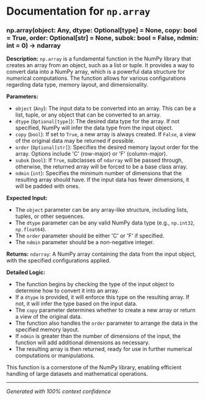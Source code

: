 # Documentation for `np.array`

### np.array(object: Any, dtype: Optional[type] = None, copy: bool = True, order: Optional[str] = None, subok: bool = False, ndmin: int = 0) -> ndarray

**Description:**
`np.array` is a fundamental function in the NumPy library that creates an array from an object, such as a list or tuple. It provides a way to convert data into a NumPy array, which is a powerful data structure for numerical computations. The function allows for various configurations regarding data type, memory layout, and dimensionality.

**Parameters:**
- `object` (`Any`): The input data to be converted into an array. This can be a list, tuple, or any object that can be converted to an array.
- `dtype` (`Optional[type]`): The desired data type for the array. If not specified, NumPy will infer the data type from the input object.
- `copy` (`bool`): If set to `True`, a new array is always created. If `False`, a view of the original data may be returned if possible.
- `order` (`Optional[str]`): Specifies the desired memory layout order for the array. Options include 'C' (row-major) or 'F' (column-major).
- `subok` (`bool`): If `True`, subclasses of `ndarray` will be passed through, otherwise, the returned array will be forced to be a base class array.
- `ndmin` (`int`): Specifies the minimum number of dimensions that the resulting array should have. If the input data has fewer dimensions, it will be padded with ones.

**Expected Input:**
- The `object` parameter can be any array-like structure, including lists, tuples, or other sequences. 
- The `dtype` parameter can be any valid NumPy data type (e.g., `np.int32`, `np.float64`).
- The `order` parameter should be either 'C' or 'F' if specified.
- The `ndmin` parameter should be a non-negative integer.

**Returns:**
`ndarray`: A NumPy array containing the data from the input object, with the specified configurations applied.

**Detailed Logic:**
- The function begins by checking the type of the input object to determine how to convert it into an array.
- If a `dtype` is provided, it will enforce this type on the resulting array. If not, it will infer the type based on the input data.
- The `copy` parameter determines whether to create a new array or return a view of the original data.
- The function also handles the `order` parameter to arrange the data in the specified memory layout.
- If `ndmin` is greater than the number of dimensions of the input, the function will add additional dimensions as necessary.
- The resulting array is then returned, ready for use in further numerical computations or manipulations. 

This function is a cornerstone of the NumPy library, enabling efficient handling of large datasets and mathematical operations.

---
*Generated with 100% context confidence*
